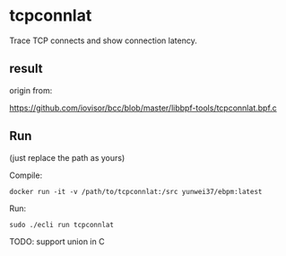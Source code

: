 # tcpconnlat

Trace TCP connects and show connection latency.

## result

origin from:

https://github.com/iovisor/bcc/blob/master/libbpf-tools/tcpconnlat.bpf.c

## Run

(just replace the path as yours)

Compile:

```shell
docker run -it -v /path/to/tcpconnlat:/src yunwei37/ebpm:latest
```

Run:

```shell
sudo ./ecli run tcpconnlat
```

TODO: support union in C